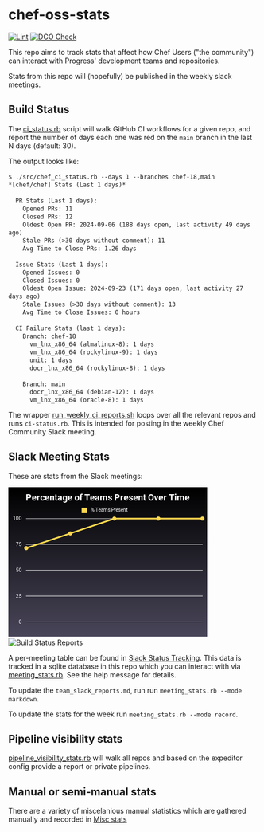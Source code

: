 # chef-oss-stats

[![Lint](https://github.com/jaymzh/chef-oss-stats/actions/workflows/lint.yml/badge.svg)](https://github.com/jaymzh/chef-oss-stats/actions/workflows/lint.yml)
[![DCO Check](https://github.com/jaymzh/chef-oss-stats/actions/workflows/dco.yml/badge.svg)](https://github.com/jaymzh/chef-oss-stats/actions/workflows/dco.yml)

This repo aims to track stats that affect how Chef Users ("the community") can
interact with Progress' development teams and repositories.

Stats from this repo will (hopefully) be published in the weekly slack meetings.

## Build Status

The [ci_status.rb](src/ci_status.rb) script will walk GitHub CI workflows for a
given repo, and report the number of days each one was red on the `main` branch
in the last N days (default: 30).

The output looks like:

```shell
$ ./src/chef_ci_status.rb --days 1 --branches chef-18,main
*[chef/chef] Stats (Last 1 days)*

  PR Stats (Last 1 days):
    Opened PRs: 11
    Closed PRs: 12
    Oldest Open PR: 2024-09-06 (188 days open, last activity 49 days ago)
    Stale PRs (>30 days without comment): 11
    Avg Time to Close PRs: 1.26 days

  Issue Stats (Last 1 days):
    Opened Issues: 0
    Closed Issues: 0
    Oldest Open Issue: 2024-09-23 (171 days open, last activity 27 days ago)
    Stale Issues (>30 days without comment): 13
    Avg Time to Close Issues: 0 hours

  CI Failure Stats (last 1 days):
    Branch: chef-18
      vm_lnx_x86_64 (almalinux-8): 1 days
      vm_lnx_x86_64 (rockylinux-9): 1 days
      unit: 1 days
      docr_lnx_x86_64 (rockylinux-8): 1 days

    Branch: main
      docr_lnx_x86_64 (debian-12): 1 days
      vm_lnx_x86_64 (oracle-8): 1 days
```

The wrapper [run_weekly_ci_reports.sh](src/run_weekly_ci_reports.sh) loops
over all the relevant repos and runs `ci-status.rb`. This is intended
for posting in the weekly Chef Community Slack meeting.

## Slack Meeting Stats

These are stats from the Slack meetings:

![Attendance](images/attendance-small.png) ![Build Status
Reports](images/build_status-small.png)

A per-meeting table can be found in [Slack Status
Tracking](team_slack_reports.md). This data is tracked in a sqlite database in
this repo which you can interact with via
[meeting_stats.rb](src/meeting_stats.rb). See the help message for
details.

To update the `team_slack_reports.md`, run run `meeting_stats.rb --mode
markdown`.

To update the stats for the week run `meeting_stats.rb --mode record`.

## Pipeline visibility stats

[pipeline_visibility_stats.rb](src/pipeline_visibility_stats.rb) will walk all
repos and based on the expeditor config provide a report or private pipelines.

## Manual or semi-manual stats

There are a variety of miscelanious manual statistics which are gathered
manually and recorded in [Misc stats](manual_stats/misc.md)
